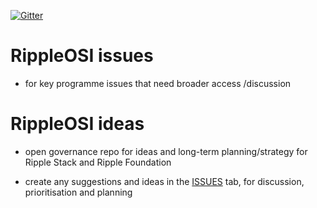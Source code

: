 [![Gitter](https://img.shields.io/gitter/room/nwjs/nw.js.svg?style=flat-square)](https://gitter.im/Ripple-Foundation/General)

# RippleOSI issues

* for key programme issues that need broader access /discussion

# RippleOSI ideas

* open governance repo for ideas and long-term planning/strategy for Ripple Stack and Ripple Foundation

* create any suggestions and ideas in the [ISSUES](issues) tab, for discussion, prioritisation and planning

